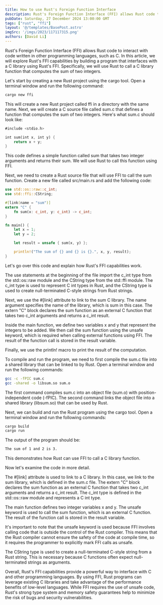```yaml
---
title: How to use Rust's Foreign Function Interface
description: Rust's Foreign Function Interface (FFI) allows Rust code to interact with code written in other programming languages, such as C. In this article, we will explore Rust's FFI capabilities by building a program that interfaces with a C library using Rust's FFI. Specifically, we will use Rust to call a C library function that computes the sum of two integers.
pubDate: Saturday, 27 December 2024 13:00:00 GMT
tags: ["rust", "ffi"]
layout: '@/templates/BasePost.astro'
imgSrc: '/imgs/2023/117117315.png'
authors: [David Li]
---
```



Rust's Foreign Function Interface (FFI) allows Rust code to interact with code written in other programming languages, such as C. In this article, we will explore Rust's FFI capabilities by building a program that interfaces with a C library using Rust's FFI. Specifically, we will use Rust to call a C library function that computes the sum of two integers.

Let's start by creating a new Rust project using the cargo tool. Open a terminal window and run the following command:

```rust
cargo new ffi
```

This will create a new Rust project called ffi in a directory with the same name. Next, we will create a C source file called sum.c that defines a function that computes the sum of two integers. Here's what sum.c should look like:

```rust
#include <stdio.h>

int sum(int x, int y) {
    return x + y;
}
```

This code defines a simple function called sum that takes two integer arguments and returns their sum. We will use Rust to call this function using FFI.

Next, we need to create a Rust source file that will use FFI to call the sum function. Create a new file called src/main.rs and add the following code:

```rust
use std::os::raw::c_int;
use std::ffi::CString;

#[link(name = "sum")]
extern "C" {
    fn sum(x: c_int, y: c_int) -> c_int;
}

fn main() {
    let x = 1;
    let y = 2;

    let result = unsafe { sum(x, y) };

    println!("The sum of {} and {} is {}.", x, y, result);
}
```
Let's go over this code and explain how Rust's FFI capabilities work.

The use statements at the beginning of the file import the c_int type from the std::os::raw module and the CString type from the std::ffi module. The c_int type is used to represent C int types in Rust, and the CString type is used to create null-terminated C-style strings from Rust strings.

Next, we use the #[link] attribute to link to the sum C library. The name argument specifies the name of the library, which is sum in this case. The extern "C" block declares the sum function as an external C function that takes two c_int arguments and returns a c_int result.

Inside the main function, we define two variables x and y that represent the integers to be added. We then call the sum function using the unsafe keyword, which is required when calling external functions using FFI. The result of the function call is stored in the result variable.

Finally, we use the println! macro to print the result of the computation.

To compile and run the program, we need to first compile the sum.c file into a shared library that can be linked to by Rust. Open a terminal window and run the following commands:

```bash
gcc -c -fPIC sum.c
gcc -shared -o libsum.so sum.o
```

The first command compiles sum.c into an object file (sum.o) with position-independent code (-fPIC). The second command links the object file into a shared library (libsum.so) that can be used by Rust.

Next, we can build and run the Rust program using the cargo tool. Open a terminal window and run the following commands:

```rust
cargo build
cargo run
```

The output of the program should be:


```bash
The sum of 1 and 2 is 3.
```

This demonstrates how Rust can use FFI to call a C library function.

Now let's examine the code in more detail.

The #[link] attribute is used to link to a C library. In this case, we link to the sum library, which is defined in the sum.c file. The extern "C" block declares the sum function as an external C function that takes two c_int arguments and returns a c_int result. The c_int type is defined in the std::os::raw module and represents a C int type.

The main function defines two integer variables x and y. The unsafe keyword is used to call the sum function, which is an external C function. The result of the function call is stored in the result variable.

It's important to note that the unsafe keyword is used because FFI involves calling code that is outside the control of the Rust compiler. This means that the Rust compiler cannot ensure the safety of the code at compile time, so it requires the programmer to explicitly mark FFI calls as unsafe.

The CString type is used to create a null-terminated C-style string from a Rust string. This is necessary because C functions often expect null-terminated strings as arguments.

Overall, Rust's FFI capabilities provide a powerful way to interface with C and other programming languages. By using FFI, Rust programs can leverage existing C libraries and take advantage of the performance benefits of low-level languages. While FFI requires the use of unsafe code, Rust's strong type system and memory safety guarantees help to minimize the risk of bugs and security vulnerabilities.

